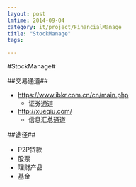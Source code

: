 ```yaml
---
layout: post
lmtime: 2014-09-04
category: it/project/FinancialManage
title: "StockManage"
tags: 

---
```

#StockManage#



##交易通道##
* https://www.ibkr.com.cn/cn/main.php
  * 证券通道
* http://xueqiu.com/
  * 信息汇总通道



##途径##
* P2P贷款
* 股票
* 理财产品
* 基金
